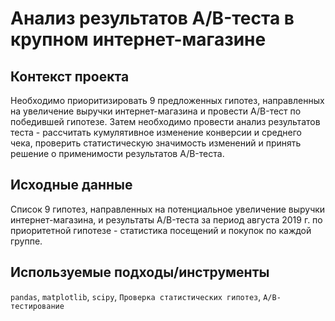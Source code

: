 # Анализ результатов A/B-теста в крупном интернет-магазине

## Контекст проекта
Необходимо приоритизировать 9 предложенных гипотез, направленных на увеличение выручки интернет-магазина и провести A/B-тест по победившей гипотезе. Затем необходимо провести анализ результатов теста - рассчитать кумулятивное изменение конверсии и среднего чека, проверить статистическую значимость изменений и принять решение о применимости результатов A/B-теста.

## Исходные данные
Список 9 гипотез, направленных на потенциальное увеличение выручки интернет-магазина, и результаты A/B-теста за период августа 2019 г. по приоритетной гипотезе - статистика посещений и покупок по каждой группе.

## Используемые подходы/инструменты
`pandas`, `matplotlib`, `scipy`, `Проверка статистических гипотез`, `A/B-тестирование`
